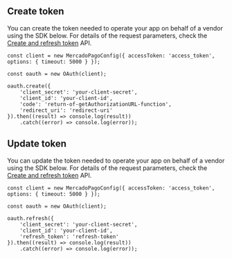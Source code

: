 ## Create token

You can create the token needed to operate your app on behalf of a vendor using the SDK below. For details of the request parameters, check the [Create and refresh token](/developers/en/reference/oauth/_oauth_token/post) API.

```node
const client = new MercadoPagoConfig({ accessToken: 'access_token', options: { timeout: 5000 } }); 

const oauth = new OAuth(client);

oauth.create({
	'client_secret': 'your-client-secret',
	'client_id': 'your-client-id',
	'code': 'return-of-getAuthorizationURL-function',
	'redirect_uri': 'redirect-uri'
}).then((result) => console.log(result))
	.catch((error) => console.log(error));
```

## Update token

You can update the token needed to operate your app on behalf of a vendor using the SDK below. For details of the request parameters, check the [Create and refresh token](/developers/en/reference/oauth/_oauth_token/post) API.

```node
const client = new MercadoPagoConfig({ accessToken: 'access_token', options: { timeout: 5000 } });

const oauth = new OAuth(client);

oauth.refresh({
	'client_secret': 'your-client-secret',
	'client_id': 'your-client-id',
	'refresh_token': 'refresh-token'
}).then((result) => console.log(result))
	.catch((error) => console.log(error));
```